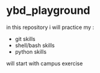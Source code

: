 # ybd_playground
in this repository i will practice my :  
- git skills
- shell/bash skills
- python skills

will start with campus exercise 
